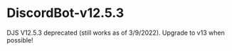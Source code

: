 # DiscordBot-v12.5.3
DJS V12.5.3 deprecated (still works as of 3/9/2022). Upgrade to v13 when possible!
